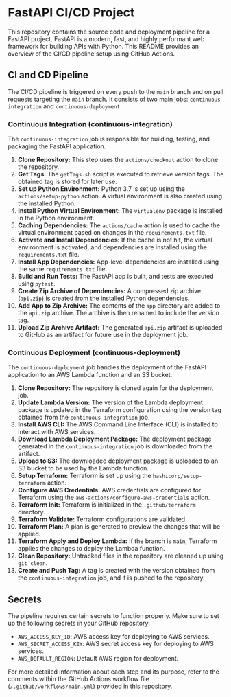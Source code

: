# FastAPI CI/CD Project

This repository contains the source code and deployment pipeline for a FastAPI project. FastAPI is a modern, fast, and highly performant web framework for building APIs with Python. This README provides an overview of the CI/CD pipeline setup using GitHub Actions.

## CI and CD Pipeline

The CI/CD pipeline is triggered on every push to the `main` branch and on pull requests targeting the `main` branch. It consists of two main jobs: `continuous-integration` and `continuous-deployment`.

### Continuous Integration (continuous-integration)

The `continuous-integration` job is responsible for building, testing, and packaging the FastAPI application.

1. **Clone Repository:** This step uses the `actions/checkout` action to clone the repository.
2. **Get Tags:** The `getTags.sh` script is executed to retrieve version tags. The obtained tag is stored for later use.
3. **Set up Python Environment:** Python 3.7 is set up using the `actions/setup-python` action. A virtual environment is also created using the installed Python.
4. **Install Python Virtual Environment:** The `virtualenv` package is installed in the Python environment.
5. **Caching Dependencies:** The `actions/cache` action is used to cache the virtual environment based on changes in the `requirements.txt` file.
6. **Activate and Install Dependencies:** If the cache is not hit, the virtual environment is activated, and dependencies are installed using the `requirements.txt` file.
7. **Install App Dependencies:** App-level dependencies are installed using the same `requirements.txt` file.
8. **Build and Run Tests:** The FastAPI app is built, and tests are executed using `pytest`.
9. **Create Zip Archive of Dependencies:** A compressed zip archive (`api.zip`) is created from the installed Python dependencies.
10. **Add App to Zip Archive:** The contents of the `app` directory are added to the `api.zip` archive. The archive is then renamed to include the version tag.
11. **Upload Zip Archive Artifact:** The generated `api.zip` artifact is uploaded to GitHub as an artifact for future use in the deployment job.

### Continuous Deployment (continuous-deployment)

The `continuous-deployment` job handles the deployment of the FastAPI application to an AWS Lambda function and an S3 bucket.

1. **Clone Repository:** The repository is cloned again for the deployment job.
2. **Update Lambda Version:** The version of the Lambda deployment package is updated in the Terraform configuration using the version tag obtained from the `continuous-integration` job.
3. **Install AWS CLI:** The AWS Command Line Interface (CLI) is installed to interact with AWS services.
4. **Download Lambda Deployment Package:** The deployment package generated in the `continuous-integration` job is downloaded from the artifact.
5. **Upload to S3:** The downloaded deployment package is uploaded to an S3 bucket to be used by the Lambda function.
6. **Setup Terraform:** Terraform is set up using the `hashicorp/setup-terraform` action.
7. **Configure AWS Credentials:** AWS credentials are configured for Terraform using the `aws-actions/configure-aws-credentials` action.
8. **Terraform Init:** Terraform is initialized in the `.github/terraform` directory.
9. **Terraform Validate:** Terraform configurations are validated.
10. **Terraform Plan:** A plan is generated to preview the changes that will be applied.
11. **Terraform Apply and Deploy Lambda:** If the branch is `main`, Terraform applies the changes to deploy the Lambda function.
12. **Clean Repository:** Untracked files in the repository are cleaned up using `git clean`.
13. **Create and Push Tag:** A tag is created with the version obtained from the `continuous-integration` job, and it is pushed to the repository.

## Secrets

The pipeline requires certain secrets to function properly. Make sure to set up the following secrets in your GitHub repository:

- `AWS_ACCESS_KEY_ID`: AWS access key for deploying to AWS services.
- `AWS_SECRET_ACCESS_KEY`: AWS secret access key for deploying to AWS services.
- `AWS_DEFAULT_REGION`: Default AWS region for deployment.

For more detailed information about each step and its purpose, refer to the comments within the GitHub Actions workflow file (`/.github/workflows/main.yml`) provided in this repository.
